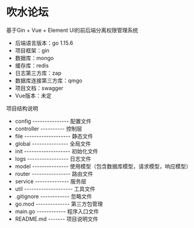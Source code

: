 # 吹水论坛
基于Gin + Vue + Element UI的前后端分离权限管理系统

* 后端语言版本：go 1.15.6
* 项目框架：gin
* 数据库：mongo
* 缓存库：redis
* 日志第三方库：zap
* 数据库连接第三方库：qmgo
* 项目文档：swagger
* Vue版本：未定

项目结构说明
* config --------------- 配置文件
* controller ---------- 控制层
* file ------------------- 静态文件
* global --------------- 全局文件
* init ------------------- 初始化文件
* logs ----------------- 日志文件
* model --------------- 使用模型（包含数据库模型，请求模型，响应模型）
* router ---------------- 路由文件
* service -------------- 服务层
* util -------------------- 工具文件
* .gitignore ------------ 忽略文件
* go.mod -------------- 第三方包管理
* main.go ------------ 程序入口文件
* README.md ------- 项目说明文件
